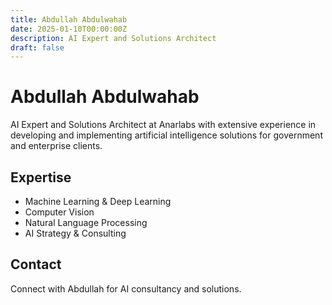 ```yaml
---
title: Abdullah Abdulwahab
date: 2025-01-10T00:00:00Z
description: AI Expert and Solutions Architect
draft: false
---
```


# Abdullah Abdulwahab

AI Expert and Solutions Architect at Anarlabs with extensive experience in developing and implementing artificial intelligence solutions for government and enterprise clients.

## Expertise
- Machine Learning & Deep Learning
- Computer Vision
- Natural Language Processing
- AI Strategy & Consulting

## Contact
Connect with Abdullah for AI consultancy and solutions.